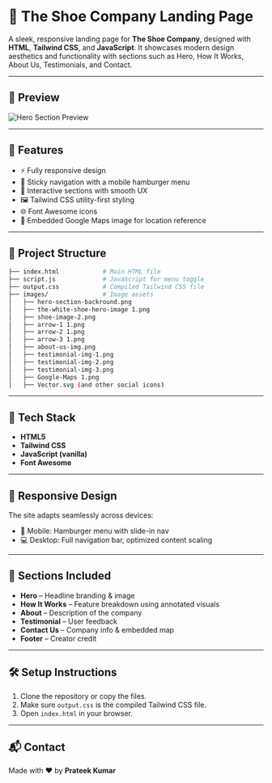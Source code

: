 # 🥿 The Shoe Company Landing Page

A sleek, responsive landing page for **The Shoe Company**, designed with **HTML**, **Tailwind CSS**, and **JavaScript**. It showcases modern design aesthetics and functionality with sections such as Hero, How It Works, About Us, Testimonials, and Contact.

---

## 📸 Preview

![Hero Section Preview](./images/the-white-shoe-hero-image%201.png)

---

## 🚀 Features

- ⚡ Fully responsive design
- 🧭 Sticky navigation with a mobile hamburger menu
- 🎯 Interactive sections with smooth UX
- 🖼️ Tailwind CSS utility-first styling
- 🌐 Font Awesome icons
- 📍 Embedded Google Maps image for location reference

---

## 📁 Project Structure

```bash
├── index.html            # Main HTML file
├── script.js             # JavaScript for menu toggle
├── output.css            # Compiled Tailwind CSS file
├── images/               # Image assets
│   ├── hero-section-backround.png
│   ├── the-white-shoe-hero-image 1.png
│   ├── shoe-image-2.png
│   ├── arrow-1 1.png
│   ├── arrow-2 1.png
│   ├── arrow-3 1.png
│   ├── about-us-img.png
│   ├── testimonial-img-1.png
│   ├── testimonial-img-2.png
│   ├── testimonial-img-3.png
│   ├── Google-Maps 1.png
│   ├── Vector.svg (and other social icons)
```

---

## 🧰 Tech Stack

- **HTML5**
- **Tailwind CSS**
- **JavaScript (vanilla)**
- **Font Awesome**

---

## 📱 Responsive Design

The site adapts seamlessly across devices:
- 📱 Mobile: Hamburger menu with slide-in nav
- 💻 Desktop: Full navigation bar, optimized content scaling

---

## 📌 Sections Included

- **Hero** – Headline branding & image
- **How It Works** – Feature breakdown using annotated visuals
- **About** – Description of the company
- **Testimonial** – User feedback
- **Contact Us** – Company info & embedded map
- **Footer** – Creator credit

---

## 🛠️ Setup Instructions

1. Clone the repository or copy the files.
2. Make sure `output.css` is the compiled Tailwind CSS file.
3. Open `index.html` in your browser.

---

## 📬 Contact

Made with ❤️ by **Prateek Kumar**
